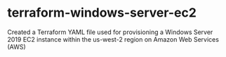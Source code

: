 # terraform-windows-server-ec2
Created a Terraform YAML file used for provisioning a Windows Server 2019 EC2 instance within the us-west-2 region on Amazon Web Services (AWS)
